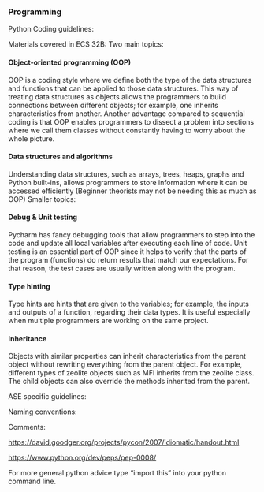 
### Programming

Python Coding guidelines:

Materials covered in ECS 32B:
Two main topics:
#### Object-oriented programming (OOP)
OOP is a coding style where we define both the type of the data structures and functions that can be applied to those data structures. This way of treating data structures as objects allows the programmers to build connections between different objects; for example, one inherits characteristics from another. Another advantage compared to sequential coding is that OOP enables programmers to dissect a problem into sections where we call them classes without constantly having to worry about the whole picture.
#### Data structures and algorithms
Understanding data structures, such as arrays, trees, heaps, graphs and Python built-ins, allows programmers to store information where it can be accessed efficiently (Beginner theorists may not be needing this as much as OOP)
Smaller topics:
#### Debug & Unit testing
Pycharm has fancy debugging tools that allow programmers to step into the code and update all local variables after executing each line of code. Unit testing is an essential part of OOP since it helps to verify that the parts of the program (functions) do return results that match our expectations. For that reason, the test cases are usually written along with the program.
#### Type hinting
Type hints are hints that are given to the variables; for example, the inputs and outputs of a function, regarding their data types. It is useful especially when multiple programmers are working on the same project.
#### Inheritance
Objects with similar properties can inherit characteristics from the parent object without rewriting everything from the parent object. For example, different types of zeolite objects such as MFI inherits from the zeolite class. The child objects can also override the methods inherited from the parent.

ASE specific guidelines:

Naming conventions:

Comments:

https://david.goodger.org/projects/pycon/2007/idiomatic/handout.html

https://www.python.org/dev/peps/pep-0008/


For more general python advice type “import this” into your python command line.
